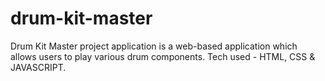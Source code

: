 # drum-kit-master
Drum Kit Master project application is a web-based application which allows users to play various drum
components.
Tech used - HTML, CSS & JAVASCRIPT.
